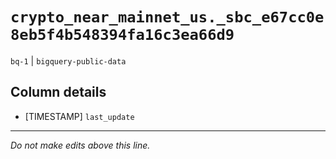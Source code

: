 # `crypto_near_mainnet_us._sbc_e67cc0e8eb5f4b548394fa16c3ea66d9`
`bq-1` | `bigquery-public-data`

## Column details
* [TIMESTAMP] `last_update`

-------------------------------------------------------------------------------
*Do not make edits above this line.*
